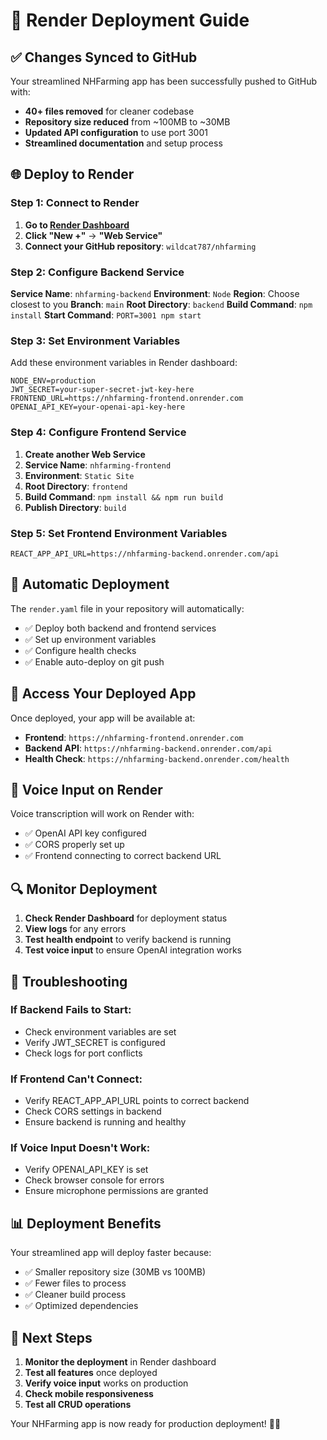 # 🚀 Render Deployment Guide

## ✅ Changes Synced to GitHub

Your streamlined NHFarming app has been successfully pushed to GitHub with:
- **40+ files removed** for cleaner codebase
- **Repository size reduced** from ~100MB to ~30MB
- **Updated API configuration** to use port 3001
- **Streamlined documentation** and setup process

## 🌐 Deploy to Render

### Step 1: Connect to Render

1. **Go to [Render Dashboard](https://dashboard.render.com)**
2. **Click "New +"** → **"Web Service"**
3. **Connect your GitHub repository**: `wildcat787/nhfarming`

### Step 2: Configure Backend Service

**Service Name**: `nhfarming-backend`
**Environment**: `Node`
**Region**: Choose closest to you
**Branch**: `main`
**Root Directory**: `backend`
**Build Command**: `npm install`
**Start Command**: `PORT=3001 npm start`

### Step 3: Set Environment Variables

Add these environment variables in Render dashboard:

```env
NODE_ENV=production
JWT_SECRET=your-super-secret-jwt-key-here
FRONTEND_URL=https://nhfarming-frontend.onrender.com
OPENAI_API_KEY=your-openai-api-key-here
```

### Step 4: Configure Frontend Service

1. **Create another Web Service**
2. **Service Name**: `nhfarming-frontend`
3. **Environment**: `Static Site`
4. **Root Directory**: `frontend`
5. **Build Command**: `npm install && npm run build`
6. **Publish Directory**: `build`

### Step 5: Set Frontend Environment Variables

```env
REACT_APP_API_URL=https://nhfarming-backend.onrender.com/api
```

## 🔧 Automatic Deployment

The `render.yaml` file in your repository will automatically:
- ✅ Deploy both backend and frontend services
- ✅ Set up environment variables
- ✅ Configure health checks
- ✅ Enable auto-deploy on git push

## 📱 Access Your Deployed App

Once deployed, your app will be available at:
- **Frontend**: `https://nhfarming-frontend.onrender.com`
- **Backend API**: `https://nhfarming-backend.onrender.com/api`
- **Health Check**: `https://nhfarming-backend.onrender.com/health`

## 🎤 Voice Input on Render

Voice transcription will work on Render with:
- ✅ OpenAI API key configured
- ✅ CORS properly set up
- ✅ Frontend connecting to correct backend URL

## 🔍 Monitor Deployment

1. **Check Render Dashboard** for deployment status
2. **View logs** for any errors
3. **Test health endpoint** to verify backend is running
4. **Test voice input** to ensure OpenAI integration works

## 🚨 Troubleshooting

### If Backend Fails to Start:
- Check environment variables are set
- Verify JWT_SECRET is configured
- Check logs for port conflicts

### If Frontend Can't Connect:
- Verify REACT_APP_API_URL points to correct backend
- Check CORS settings in backend
- Ensure backend is running and healthy

### If Voice Input Doesn't Work:
- Verify OPENAI_API_KEY is set
- Check browser console for errors
- Ensure microphone permissions are granted

## 📊 Deployment Benefits

Your streamlined app will deploy faster because:
- ✅ Smaller repository size (30MB vs 100MB)
- ✅ Fewer files to process
- ✅ Cleaner build process
- ✅ Optimized dependencies

## 🎯 Next Steps

1. **Monitor the deployment** in Render dashboard
2. **Test all features** once deployed
3. **Verify voice input** works on production
4. **Check mobile responsiveness**
5. **Test all CRUD operations**

Your NHFarming app is now ready for production deployment! 🚜✨ 